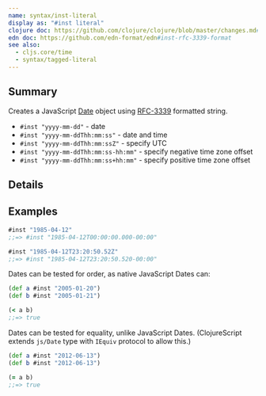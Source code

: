 ```yaml
---
name: syntax/inst-literal
display as: "#inst literal"
clojure doc: https://github.com/clojure/clojure/blob/master/changes.md#211-instant-literals
edn doc: https://github.com/edn-format/edn#inst-rfc-3339-format
see also:
  - cljs.core/time
  - syntax/tagged-literal
---
```


## Summary

Creates a JavaScript [Date] object using [RFC-3339] formatted string.

- `#inst "yyyy-mm-dd"` - date
- `#inst "yyyy-mm-ddThh:mm:ss"` - date and time
- `#inst "yyyy-mm-ddThh:mm:ssZ"` - specify UTC
- `#inst "yyyy-mm-ddThh:mm:ss-hh:mm"` - specify negative time zone offset
- `#inst "yyyy-mm-ddThh:mm:ss+hh:mm"` - specify positive time zone offset

[Date]:https://developer.mozilla.org/en-US/docs/Web/JavaScript/Reference/Global_Objects/Date
[RFC-3339]:http://www.ietf.org/rfc/rfc3339.txt

## Details

## Examples

```clj
#inst "1985-04-12"
;;=> #inst "1985-04-12T00:00:00.000-00:00"

#inst "1985-04-12T23:20:50.52Z"
;;=> #inst "1985-04-12T23:20:50.520-00:00"
```

Dates can be tested for order, as native JavaScript Dates can:

```clj
(def a #inst "2005-01-20")
(def b #inst "2005-01-21")

(< a b)
;;=> true
```

Dates can be tested for equality, unlike JavaScript Dates.  (ClojureScript
extends `js/Date` type with `IEquiv` protocol to allow this.)

```clj
(def a #inst "2012-06-13")
(def b #inst "2012-06-13")

(= a b)
;;=> true
```
